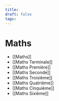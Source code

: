 ```yaml
---
title: 
draft: false
tags:
---
```

# Maths

- [[Maths]]
- [[Maths Terminale]]
- [[Maths Première]]
- [[Maths Seconde]]
- [[Maths Troisième]]
- [[Maths Quatrième]]
- [[Maths Cinquième]]
- [[Maths Sixième]]